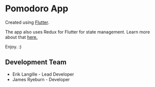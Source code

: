 # Pomodoro App

Created using [Flutter](https://flutter.dev).

The app also uses Redux for Flutter for state management. Learn more about that [here.](https://blog.novoda.com/introduction-to-redux-in-flutter/)

Enjoy. :)

## Development Team

* Erik Langille - Lead Developer
* James Ryeburn - Developer
